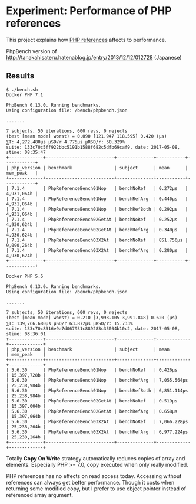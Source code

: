 # Experiment: Performance of PHP references

This project explains how [PHP references](http://php.net/manual/en/language.references.php) affects to performance.

PhpBench version of http://tanakahisateru.hatenablog.jp/entry/2013/12/12/012728 (Japanese)

## Results

```
$ ./bench.sh
Docker PHP 7.1

PhpBench 0.13.0. Running benchmarks.
Using configuration file: /bench/phpbench.json

....... 

7 subjects, 50 iterations, 600 revs, 0 rejects
(best [mean mode] worst) = 0.090 [121.947 118.595] 0.420 (μs)
⅀T: 4,272.480μs μSD/r 4.775μs μRSD/r: 50.329%
suite: 133c70c5ff922bbc5191b1588f682c5dfb69caf9, date: 2017-05-08, stime: 08:35:47
+-------------+--------------------------+--------------+-----------+------------+
| php_version | benchmark                | subject      | mean      | mem_peak   |
+-------------+--------------------------+--------------+-----------+------------+
| 7.1.4       | PhpReferenceBench01Nop   | benchNoRef   | 0.272μs   | 4,931,064b |
| 7.1.4       | PhpReferenceBench01Nop   | benchRefArg  | 0.440μs   | 4,931,064b |
| 7.1.4       | PhpReferenceBench01Nop   | benchRefBoth | 0.292μs   | 4,931,064b |
| 7.1.4       | PhpReferenceBench02GetAt | benchNoRef   | 0.252μs   | 4,930,624b |
| 7.1.4       | PhpReferenceBench02GetAt | benchRefArg  | 0.340μs   | 4,930,624b |
| 7.1.4       | PhpReferenceBench03X2At  | benchNoRef   | 851.756μs | 9,090,264b |
| 7.1.4       | PhpReferenceBench03X2At  | benchRefArg  | 0.280μs   | 4,930,624b |
+-------------+--------------------------+--------------+-----------+------------+

Docker PHP 5.6

PhpBench 0.13.0. Running benchmarks.
Using configuration file: /bench/phpbench.json

....... 

7 subjects, 50 iterations, 600 revs, 0 rejects
(best [mean mode] worst) = 0.210 [3,993.105 3,991.848] 0.620 (μs)
⅀T: 139,766.680μs μSD/r 63.872μs μRSD/r: 15.733%
suite: 133c70c8316e9a7d067931c889283c35034b10c2, date: 2017-05-08, stime: 08:36:01
+-------------+--------------------------+--------------+-------------+-------------+
| php_version | benchmark                | subject      | mean        | mem_peak    |
+-------------+--------------------------+--------------+-------------+-------------+
| 5.6.30      | PhpReferenceBench01Nop   | benchNoRef   | 0.426μs     | 15,397,728b |
| 5.6.30      | PhpReferenceBench01Nop   | benchRefArg  | 7,055.564μs | 25,238,984b |
| 5.6.30      | PhpReferenceBench01Nop   | benchRefBoth | 6,851.114μs | 25,238,984b |
| 5.6.30      | PhpReferenceBench02GetAt | benchNoRef   | 0.519μs     | 15,397,064b |
| 5.6.30      | PhpReferenceBench02GetAt | benchRefArg  | 0.658μs     | 15,397,064b |
| 5.6.30      | PhpReferenceBench03X2At  | benchNoRef   | 7,066.228μs | 25,238,264b |
| 5.6.30      | PhpReferenceBench03X2At  | benchRefArg  | 6,977.224μs | 25,238,264b |
+-------------+--------------------------+--------------+-------------+-------------+
```

Totally **Copy On Write** strategy automatically reduces copies of array and elements.
Especially PHP >= 7.0, copy executed when only really modified.

PHP references has no effects on read access today. Accessing without references can
always get better performance. Though it costs when returning some modified copy, but
I prefer to use object pointer instead of referenced array argument.
